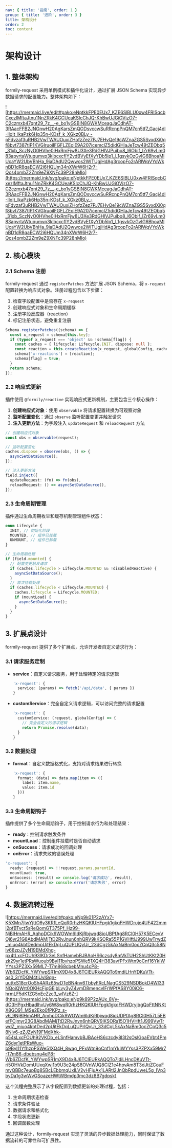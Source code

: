 ```yaml
---
nav: { title: '指南', order: 1 }
group: { title: '进阶', order: 3 }
title: 架构设计
order: 2
toc: content
---
```


# 架构设计

## 1. 整体架构

formily-request 采用单例模式和插件化设计，通过扩展 JSON Schema 实现异步数据请求的配置能力。整体架构如下：

![https://mermaid.live/edit#pako:eNptkkFPE0EUx7_KZE6SlBLU0xw4FRISqcbCxezlMftaJtnu1NnZRkK4GCUeaKSIcChJQ-KhBwUJGiOVjzO7-C2czmxb47qnt29_7z__-e_bo1yGSBlN8GWKMceagJaCdhAT-3RAacFFB2JNGnwH20AgKarsZmQODsvccwSuRRcnpPnQM7cn5tf7_Gacj4dl-IloIt_lkaPzk6Hp35n-KDsf_k_XGkz0BLy_-pFdvzaf3uRHB2VwTWAUOuxiZHofzZez7PJ7EHvQe19cWZnaZGS5SvxdXi0qf8bvt7387tIP1KVGIruoilFGFLZEolE9A207icemclZ5didGHlaJeTcw49tZEObq5_31xb_SczNyO0HVhe0IHxRmFjw8U3Xe3RdGHlVJPuibo8_l6Obif_lZr69vLm083apvrtaWtuqumvp3klbcxcfIY2vdBVyEfXyYDb5lp1_L1gsvkOzGvIG6BhoaMlUcaYW2UbVBhHa_9iaDAdU2Qwwos2WITUgjHdAg3rcopFo2rARlWqVYoWknBD1dR8qaECW2i6HQUm34nXWrW6H2r7-Qcs4ombZ2Zm9eZ9XNFc39P28nMIo](https://mermaid.ink/svg/pako:eNptkkFPE0EUx7_KZE6SlBLU0xw4FRISqcbCxezlMftaJtnu1NnZRkK4GCUeaKSIcChJQ-KhBwUJGiOVjzO7-C2czmxb47qnt29_7z__-e_bo1yGSBlN8GWKMceagJaCdhAT-3RAacFFB2JNGnwH20AgKarsZmQODsvccwSuRRcnpPnQM7cn5tf7_Gacj4dl-IloIt_lkaPzk6Hp35n-KDsf_k_XGkz0BLy_-pFdvzaf3uRHB2VwTWAUOuxiZHofzZez7PJ7EHvQe19cWZnaZGS5SvxdXi0qf8bvt7387tIP1KVGIruoilFGFLZEolE9A207icemclZ5didGHlaJeTcw49tZEObq5_31xb_SczNyO0HVhe0IHxRmFjw8U3Xe3RdGHlVJPuibo8_l6Obif_lZr69vLm083apvrtaWtuqumvp3klbcxcfIY2vdBVyEfXyYDb5lp1_L1gsvkOzGvIG6BhoaMlUcaYW2UbVBhHa_9iaDAdU2Qwwos2WITUgjHdAg3rcopFo2rARlWqVYoWknBD1dR8qaECW2i6HQUm34nXWrW6H2r7-Qcs4ombZ2Zm9eZ9XNFc39P28nMIo)

## 2. 核心模块

### 2.1 Schema 注册

formily-request 通过 `registerPatches` 方法扩展 JSON Schema，将 `x-request` 配置转换为响应式对象。注册过程包含以下步骤：

1. 检查字段配置中是否存在 `x-request`
2. 创建响应式对象和生命周期缓存
3. 注册字段反应器（reaction）
4. 标记注册状态，避免重复注册

```typescript
Schema.registerPatches((schema) => {
  const x_request = schema[this.key];
  if (typeof x_request === 'object' && !schema[flag]) {
    const caches = { lifecycle: Lifecycle.INIT, dispose: null };
    const reaction = this.createReaction(x_request, globalConfig, caches);
    schema['x-reactions'] = [reaction];
    schema[flag] = true;
  }
  return schema;
});
```

### 2.2 响应式更新

插件使用 `@formily/reactive` 实现响应式更新机制，主要包含三个核心操作：

1. **创建响应式对象**：使用 `observable` 将请求配置转换为可观察对象
2. **监听配置变化**：通过 `observe` 监听配置变更并触发请求
3. **注入更新方法**：为字段注入 `updateRequest` 和 `reloadRequest` 方法

```typescript
// 创建响应式对象
const obs = observable(request);

// 监听配置变化
caches.dispose = observe(obs, () => {
  asyncSetDataSource();
});

// 注入更新方法
field.inject({
  updateRequest: (fn) => fn(obs),
  reloadRequest: () => asyncSetDataSource(),
});
```

### 2.3 生命周期管理

插件通过生命周期枚举和缓存机制管理组件状态：

```typescript
enum Lifecycle {
  INIT, // 初始化阶段
  MOUNTED, // 组件已挂载
  UNMOUNT, // 组件已卸载
}

// 生命周期处理
if (field.mounted) {
  // 配置变更触发请求
  if (caches.lifecycle > Lifecycle.MOUNTED && !disabledReactive) {
    asyncSetDataSource();
  }
  // 首次挂载处理
  if (caches.lifecycle < Lifecycle.MOUNTED) {
    caches.lifecycle = Lifecycle.MOUNTED;
    if (mountLoad) {
      asyncSetDataSource();
    }
  }
}
```

## 3. 扩展点设计

formily-request 提供了多个扩展点，允许开发者自定义请求行为：

### 3.1 请求服务定制

- **service**：自定义请求服务，用于处理特定的请求逻辑

  ```typescript
  'x-request': {
    service: (params) => fetch('/api/data', { params })
  }
  ```

- **customService**：完全自定义请求逻辑，可以访问完整的请求配置
  ```typescript
  'x-request': {
    customService: (request, globalConfig) => {
      // 完全自定义的请求逻辑
      return Promise.resolve(data);
    }
  }
  ```

### 3.2 数据处理

- **format**：自定义数据格式化，支持对请求结果进行转换
  ```typescript
  'x-request': {
    format: (data) => data.map(item => ({
      label: item.name,
      value: item.id
    }))
  }
  ```

### 3.3 生命周期钩子

插件提供了多个生命周期钩子，用于控制请求行为和处理结果：

- **ready**：控制请求触发条件
- **mountLoad**：控制组件挂载时是否自动请求
- **onSuccess**：请求成功的回调处理
- **onError**：请求失败的错误处理

```typescript
'x-request': {
  ready: (request) => !!request.params.parentId,
  mountLoad: true,
  onSuccess: (result) => console.log('请求成功', result),
  onError: (error) => console.error('请求失败', error)
}
```

## 4. 数据流转过程

![https://mermaid.live/edit#pako:eNp9k01P2zAYx7-K5XMn7jlwYjttO6y3KRfLeQqR0rhzHKQKIUHFpgk1gkqFHWDruje4UF422mml2pfBTvct5sReQomGT375Pf_Hz99-NjBlHmAHR_AqhpDCik9WOWm6IdKjRbjwqd8ioUBPfAg8RCI0H57K5ECevVOj6yr21G8AbdMAMjTtD2RvJnun6nhQRV9kKSORa55P1GVHftlJ999UwTrwdZ_miuo4kbtDedmpUitEkDqLuQUPLlQyUr_23dCgz5kAxNaBm0ocZCpQ3c58Nlv68zpJZyN19EMdXhg-px4tLxcFOUh93lKDr3eLSnfHamvbBJBAoHS6czsdy8mVkTUH2ShUtKKt20Hzk29yr1etPRsWuoub9ByI11bvhzpPSWe51XQ4H383avfPFxWtn9oCnf16YkIWYYss3PZ3Xx59ML7-T7m868cbebMnu4cP8-Wb6ZDcfK_YWYwpSR1mX9D4x8J6TClEURkAQQTo9mdiLHnYDKuVTt-qs0_3rYDQM4tiUvlGqn-uuttxS18crOoSh4ARz65wDTeBN4nv6TbbyFRcLNagCS529NSDBokD4WI33NQoiQWrt0OKHcFjqGEjbLvy3yZ4vmD8mencvIFrWPfAS8Y00iC6-hrmLF5dK1ZG5nEeZzc3_wIVz6Z-](https://mermaid.ink/svg/pako:eNp9k89P2zAUx_8Vy-dO3HPgxHbadlhvUy6W8wqR0rhzHKQKIUHFpgk1gkqFHWDryjbgQoFttNNKtX8GO91_MSe2Eko0fPKPz_s-v6_9NjBlHmAHR_AmhpDCik9WOWm6IdKjRbjwqd8ioUDPfAg8RCI0H57L5EBefFCjmyr23G8AbdMAMjTtD2RvJnvn6nhQRV9lKSORa15O1HVHft1J999VwTrwdZ_miuo4kbtDed2pUitEkDqLuQUPrlQyUr_33dCgL5kAxNaBm0ocZCpQ3c58Nlv6-zZJZyN19FMdXhk-p54sLxcFOUh92VKDb_eLSnfHamvbBJBAoHS6czcdy8l3I2sOslGoaEVbt4PmZ6dyr1etPRsWuo-b9ByI11YfhzpPSWe51XQ4H_8wag_PFxWtn9oCnf1mYkIWYYss3PZPXx59Mr7-T7m86-dbebsnu4eP8-Wb6ZDcfK_YWYwpSR1mX9D4x8J6TClEURkAQQTo7ldiLHncDKuVTt-ri5OHVkDomUUxqXwj1b9U3e24pS8OVnWJQ8CIZ1e4hpvAm8T3dJttZCouFmvQBBc7eupBg8SBcLEbbmqUxILV2yHFjuAx1LARtl2JnQbRpdUweL5g_IVp3byDa1g3wWvGSoazeHWtWBmdp3mc3dz8B7gdpsk)

这个流程完整展示了从字段配置到数据更新的处理过程，包括：

1. 生命周期状态检查
2. 请求条件验证
3. 数据请求和格式化
4. 字段状态更新
5. 回调函数处理

通过这种设计，formily-request 实现了灵活的异步数据处理能力，同时保证了数据流转的可靠性和可扩展性。
